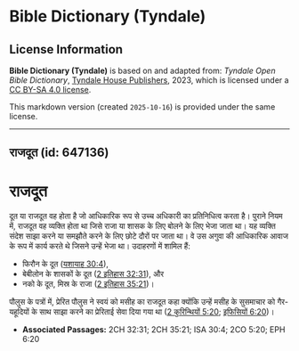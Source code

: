 # Bible Dictionary (Tyndale)

## License Information

**Bible Dictionary (Tyndale)** is based on and adapted from: _Tyndale Open Bible Dictionary_, [Tyndale House Publishers](https://tyndaleopenresources.com/), 2023, which is licensed under a [CC BY-SA 4.0 license](https://creativecommons.org/licenses/by-sa/4.0/legalcode.en).

This markdown version (created `2025-10-16`) is provided under the same license.



--------------------------------

## राजदूत (id: 647136)

राजदूत
======

दूत या राजदूत वह होता है जो आधिकारिक रूप से उच्च अधिकारी का प्रतिनिधित्व करता है। पुराने नियम में, राजदूत वह व्यक्ति होता था जिसे राजा या शासक के लिए बोलने के लिए भेजा जाता था। यह व्यक्ति संदेश साझा करने या समझौते करने के लिए छोटे दौरों पर जाता था। वे उस अगुवा की आधिकारिक आवाज के रूप में कार्य करते थे जिसने उन्हें भेजा था। उदाहरणों में शामिल हैं:

* फिरौन के दूत ([यशायाह 30:4](https://ref.ly/Isa30:4)),
* बेबीलोन के शासकों के दूत ([2 इतिहास 32:31](https://ref.ly/2Chr32:31)), और
* नको के दूत, मिस्र के राजा ([2 इतिहास 35:21](https://ref.ly/2Chr35:21))।

पौलुस के पत्रों में, प्रेरित पौलुस ने स्वयं को मसीह का राजदूत कहा क्योंकि उन्हें मसीह के सुसमाचार को गैर\-यहूदियों के साथ साझा करने का प्रेरिताई सेवा दिया गया था ([2 कुरिन्थियों 5:20](https://ref.ly/2Cor5:20); [इफिसियों 6:20](https://ref.ly/Eph6:20))।

* **Associated Passages:** 2CH 32:31; 2CH 35:21; ISA 30:4; 2CO 5:20; EPH 6:20

